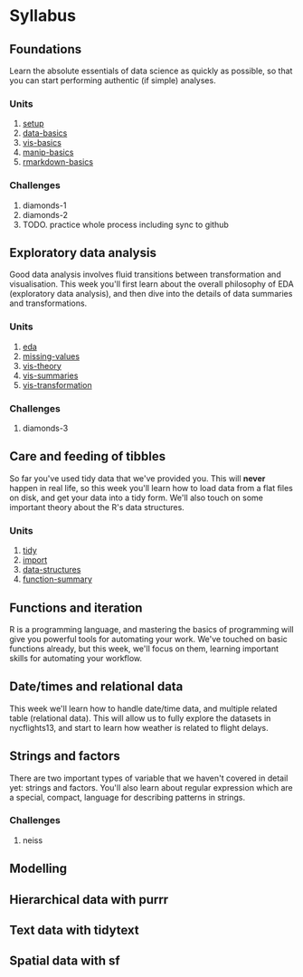 <!-- Generated automatically from syllabus.yml. Do not edit by hand -->

# Syllabus

## Foundations

Learn the absolute essentials of data science as quickly as possible, so that
you can start performing authentic (if simple) analyses.

### Units

1. [setup](setup.md)
1. [data-basics](data-basics.md)
1. [vis-basics](vis-basics.md)
1. [manip-basics](manip-basics.md)
1. [rmarkdown-basics](rmarkdown-basics.md)

### Challenges

1.  diamonds-1
1.  diamonds-2
1.  TODO. practice whole process including sync to github


## Exploratory data analysis

Good data analysis involves fluid transitions between transformation and
visualisation. This week you'll first learn about the overall philosophy of EDA
(exploratory data analysis), and then dive into the details of data summaries
and transformations.

### Units

1. [eda](eda.md)
1. [missing-values](missing-values.md)
1. [vis-theory](vis-theory.md)
1. [vis-summaries](vis-summaries.md)
1. [vis-transformation](vis-transformation.md)

### Challenges

1.  diamonds-3


## Care and feeding of tibbles

So far you've used tidy data that we've provided you. This will __never__
happen in real life, so this week you'll learn how to load data from a flat
files on disk, and get your data into a tidy form. We'll also touch on some
important theory about the R's data structures.

### Units

1. [tidy](tidy.md)
1. [import](import.md)
1. [data-structures](data-structures.md)
1. [function-summary](function-summary.md)


## Functions and iteration

R is a programming language, and mastering the basics of programming will give
you powerful tools for automating your work. We've touched on basic functions
already, but this week, we'll focus on them, learning important skills for
automating your workflow.


## Date/times and relational data

This week we'll learn how to handle date/time data, and multiple related table
(relational data). This will allow us to fully explore the datasets in
nycflights13, and start to learn how weather is related to flight delays.


## Strings and factors

There are two important types of variable that we haven't covered in detail
yet: strings and factors. You'll also learn about regular expression which are
a special, compact, language for describing patterns in strings.

### Challenges

1.  neiss


## Modelling




## Hierarchical data with purrr




## Text data with tidytext




## Spatial data with sf





